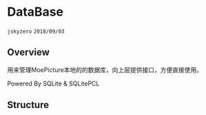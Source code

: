 ﻿# DataBase
`jskyzero` `2018/09/03`

## Overview

用来管理MoePicture本地的的数据库，向上层提供接口，方便直接使用。

Powered By SQLite & SQLitePCL

## Structure


